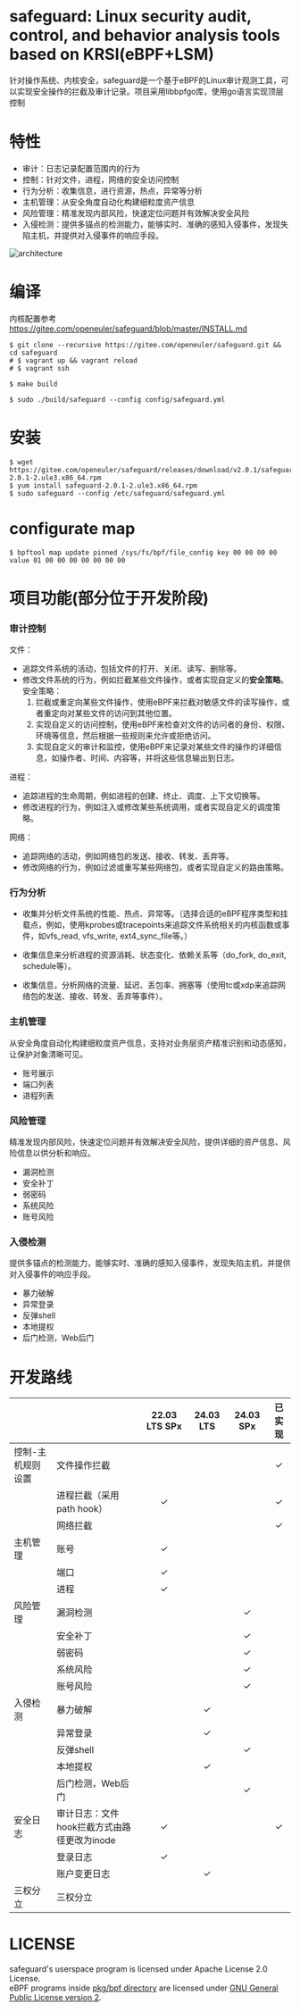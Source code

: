 # safeguard: Linux security audit, control, and behavior analysis tools based on KRSI(eBPF+LSM)

针对操作系统、内核安全，safeguard是一个基于eBPF的Linux审计观测工具，可以实现安全操作的拦截及审计记录。项目采用libbpfgo库，使用go语言实现顶层控制

# 特性

* 审计：日志记录配置范围内的行为
* 控制：针对文件，进程，网络的安全访问控制
* 行为分析：收集信息，进行资源，热点，异常等分析
* 主机管理：从安全角度自动化构建细粒度资产信息
* 风险管理：精准发现内部风险，快速定位问题并有效解决安全风险
* 入侵检测：提供多锚点的检测能力，能够实时、准确的感知入侵事件，发现失陷主机，并提供对入侵事件的响应手段。


![architecture](docs/architecture.png)

# 编译
内核配置参考 https://gitee.com/openeuler/safeguard/blob/master/INSTALL.md

```shell
$ git clone --recursive https://gitee.com/openeuler/safeguard.git && cd safeguard
# $ vagrant up && vagrant reload
# $ vagrant ssh

$ make build

$ sudo ./build/safeguard --config config/safeguard.yml
```

# 安装
```shell
$ wget https://gitee.com/openeuler/safeguard/releases/download/v2.0.1/safeguard-2.0.1-2.ule3.x86_64.rpm
$ yum install safeguard-2.0.1-2.ule3.x86_64.rpm
$ sudo safeguard --config /etc/safeguard/safeguard.yml
```

# configurate map
```shell
$ bpftool map update pinned /sys/fs/bpf/file_config key 00 00 00 00 value 01 00 00 00 00 00 00 00
```

# 项目功能(部分位于开发阶段)

### 审计控制
文件：
- 追踪文件系统的活动，包括文件的打开、关闭、读写、删除等。
- 修改文件系统的行为，例如拦截某些文件操作，或者实现自定义的**安全策略**。
	安全策略：
    1.  拦截或重定向某些文件操作，使用eBPF来拦截对敏感文件的读写操作，或者重定向对某些文件的访问到其他位置。
    2.  实现自定义的访问控制，使用eBPF来检查对文件的访问者的身份、权限、环境等信息，然后根据一些规则来允许或拒绝访问。
    3.  实现自定义的审计和监控，使用eBPF来记录对某些文件的操作的详细信息，如操作者、时间、内容等，并将这些信息输出到日志。

进程：
- 追踪进程的生命周期，例如进程的创建、终止、调度、上下文切换等。
- 修改进程的行为，例如注入或修改某些系统调用，或者实现自定义的调度策略。

网络：
- 追踪网络的活动，例如网络包的发送、接收、转发、丢弃等。
- 修改网络的行为，例如过滤或重写某些网络包，或者实现自定义的路由策略。


### 行为分析
- 收集并分析文件系统的性能、热点、异常等。（选择合适的eBPF程序类型和挂载点，例如，使用kprobes或tracepoints来追踪文件系统相关的内核函数或事件，如vfs\_read, vfs\_write, ext4\_sync\_file等。）
    
- 收集信息来分析进程的资源消耗、状态变化、依赖关系等（do\_fork, do\_exit, schedule等）。
- 收集信息，分析网络的流量、延迟、丢包率、拥塞等（使用tc或xdp来追踪网络包的发送、接收、转发、丢弃等事件）。

### 主机管理
从安全角度自动化构建细粒度资产信息，支持对业务层资产精准识别和动态感知，让保护对象清晰可见。
- 账号展示
- 端口列表
- 进程列表

### 风险管理
精准发现内部风险，快速定位问题并有效解决安全风险，提供详细的资产信息、风险信息以供分析和响应。
- 漏洞检测
- 安全补丁
- 弱密码
- 系统风险
- 账号风险

### 入侵检测
提供多锚点的检测能力，能够实时、准确的感知入侵事件，发现失陷主机，并提供对入侵事件的响应手段。
- 暴力破解
- 异常登录
- 反弹shell
- 本地提权
- 后门检测，Web后门


# 开发路线

|           |                                     | 22.03 LTS SPx| 24.03 LTS | 24.03 SPx | 已实现 |
|-|-|:-:|:-:|:-:|:-:|
| 控制-主机规则设置 | 文件操作拦截                     |              |           |           | ✓    |
|                | 进程拦截（采用path hook）         | ✓            |           |           |  ✓   |
|                | 网络拦截                         |              |           |           |  ✓   |
| 主机管理      | 账号                              | ✓             |           |           |     |
|              | 端口                              | ✓             |           |           |     |
|              | 进程                              | ✓             |           |           |     |
| 风险管理      | 漏洞检测                           |               |           | ✓         |     |
|              | 安全补丁                          |                |           | ✓         |     |
|              | 弱密码                            |                |           | ✓         |     |
|              | 系统风险                          |                |           | ✓         |     |
|              | 账号风险                          |                |           | ✓         |     |
| 入侵检测      | 暴力破解                          |                | ✓         |           |     |
|             | 异常登录                           |                | ✓         |           |     |
|             | 反弹shell                         |                |           | ✓         |      |
|             | 本地提权                           |                | ✓         |           |      |
|             | 后门检测，Web后门                    |               |           | ✓         |      |
| 安全日志     | 审计日志：文件hook拦截方式由路径更改为inode | ✓          |           |           |  ✓   |
|             | 登录日志                           | ✓              |           |           |      |
|             | 账户变更日志                        |                | ✓         |           |      |
| 三权分立     | 三权分立                            |                |           |           |      |

# LICENSE

safeguard's userspace program is licensed under Apache License 2.0 License.  
eBPF programs inside [pkg/bpf directory](pkg/bpf) are licensed under [GNU General Public License version 2](./pkg/bpf/LICENSE.md).  
